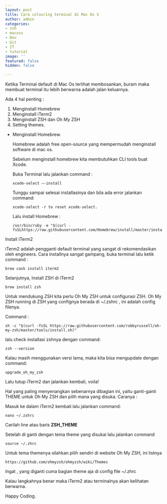 ```yaml
---
layout: post
title: Cara colouring terminal di Mac Os X
author: admin
categories:
- zsh
- macosx
- Dev
- Git
- IT
- tutorial
image: ''
featured: false
hidden: false

---
```

Ketika Terminal default di Mac Os terlihat membosankan, buram maka membuat terminal itu lebih berwarna adalah jalan keluarnya.

Ada 4 hal penting :

1. Menginstall Homebrew
2. Menginstall iTerm2
3. Menginstall ZSH dan Oh My ZSH
4. Setting themes.

* Menginstall Homebrew.

  Homebrew adalah free open-source yang mempermudah menginstall software di mac os.

  Sebelum menginstall homebrew kita membutuhkan CLI tools buat Xcode.

  Buka Terminal lalu jalankan command :

      xcode-select —-install

  Tunggu sampai selesai installasinya dan bila ada error jalankan command:

      xcode-select -r to reset xcode-select.

  Lalu install Homebrew :

      /usr/bin/ruby -e "$(curl -fsSLhttps://raw.githubusercontent.com/Homebrew/install/master/install)"

Install iTerm2

iTerm2 adalah pengganti default terminal yang sangat di rekomendasikan oleh engineers. Cara installnya sangat gampang, buka terminal lalu ketik command :

    brew cask install iterm2

Selanjutnya, Install ZSH di iTerm2

    brew install zsh

Untuk mendukung ZSH kita perlu Oh My ZSH untuk configurasi ZSH. Oh My ZSH running di ZSH yang confignya berada di \~/.zshrc , ini adalah config filenya.

Command :

    sh -c "$(curl -fsSL https://raw.githubusercontent.com/robbyrussell/oh-my-zsh/master/tools/install.sh)"

lalu check installasi zshnya dengan command:

    zsh --version

Kalau masih menggunakan versi lama, maka kita bisa mengupdate dengan command:

    upgrade_oh_my_zsh

Lalu tutup iTerm2 dan jalankan kembali, voila!

Hal yang paling menyenangkan sebenarnya dibagian ini, yaitu ganti-ganti THEME untuk Oh My ZSH dan pilih mana yang disuka. Caranya :

Masuk ke dalam iTerm2 kembali lalu jalankan command:

    nano ~/.zshrc

Carilah line atau baris **ZSH_THEME**

Setelah di ganti dengan tema theme yang disukai lalu jalankan command

    source ~/.zhrc

Untuk tema themenya silahkan pilih sendiri di website Oh My ZSH, ini listnya

    https://github.com/ohmyzsh/ohmyzsh/wiki/Themes

Ingat , yang diganti cuma bagian theme aja di config file \~/.zhrc

Kalau langkahnya benar maka iTerm2 atau terminalnya akan kelihatan berwarna.

Happy Coding.